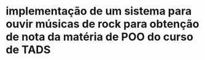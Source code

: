 # implementação de um sistema para ouvir músicas de rock para obtenção de nota da matéria de POO do curso de TADS
